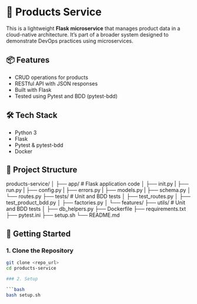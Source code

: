 # 🧱 Products Service

This is a lightweight **Flask microservice** that manages product data in a cloud-native architecture. It’s part of a broader system designed to demonstrate DevOps practices using microservices.

## 📦 Features

- CRUD operations for products
- RESTful API with JSON responses
- Built with Flask
- Tested using Pytest and BDD (pytest-bdd)

## 🛠 Tech Stack

- Python 3
- Flask
- Pytest & pytest-bdd
- Docker

## 📂 Project Structure

products-service/
│
├── app/                  # Flask application code
│   ├── init.py
|   ├── run.py
|   ├── config.py
|   ├── errors.py
|   ├── models.py
|   ├── schema.py
│   └── routes.py
├── tests/                # Unit and BDD tests
│   ├── test_routes.py
│   ├── test_product_bdd.py
│   ├── factories.py
│   └── features/
├── utils/                # Unit and BDD tests
│   ├── db_helpers.py
├── Dockerfile
├── requirements.txt
├── pytest.ini
├── setup.sh
└── README.md

## 🚀 Getting Started

### 1. Clone the Repository

```bash
git clone <repo_url>
cd products-service

### 2. Setup

```bash
bash setup.sh
